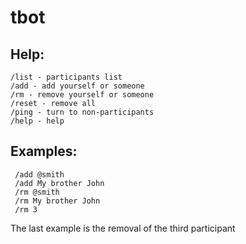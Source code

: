 # tbot

## Help:
    /list - participants list
    /add - add yourself or someone
    /rm - remove yourself or someone
    /reset - remove all
    /ping - turn to non-participants
    /help - help

## Examples:
     /add @smith
     /add My brother John
     /rm @smith
     /rm My brother John
     /rm 3

The last example is the removal of the third participant
